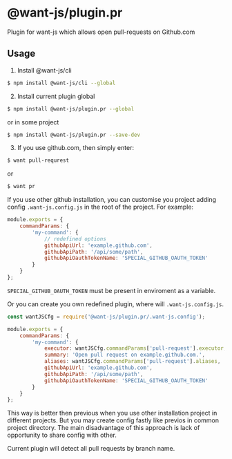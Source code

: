 # @want-js/plugin.pr
Plugin for want-js which allows open pull-requests on Github.com

## Usage

1) Install @want-js/cli

```bash
$ npm install @want-js/cli --global
```

2) Install current plugin global

```bash
$ npm install @want-js/plugin.pr --global
```

or in some project

```bash
$ npm install @want-js/plugin.pr --save-dev
```

3) If you use github.com, then simply enter:
```bash
$ want pull-requrest
```
 
or

```bash
$ want pr
```

If you use other github installation, уou can customise you project adding config `.want-js.config.js` in the root of the project.
For example:

```js
module.exports = {
    commandParams: {
        'my-command': {
            // redefined options
            githubApiUrl: 'example.github.com',
            githubApiPath: '/api/some/path',
            githubApiOauthTokenName: 'SPECIAL_GITHUB_OAUTH_TOKEN'
        }
    }
};
```

`SPECIAL_GITHUB_OAUTH_TOKEN` must be present in enviroment as a variable.

Or you can create you own redefined plugin, where will `.want-js.config.js`.


```js
const wantJSCfg = require('@want-js/plugin.pr/.want-js.config');

module.exports = {
    commandParams: {
        'my-command': {
            executor: wantJSCfg.commandParams['pull-request'].executor,
            summary: 'Open pull request on example.github.com.',
            aliases: wantJSCfg.commandParams['pull-request'].aliases,
            githubApiUrl: 'example.github.com',
            githubApiPath: '/api/some/path',
            githubApiOauthTokenName: 'SPECIAL_GITHUB_OAUTH_TOKEN'
        }
    }
};
```

This way is better then previous when you use other installation project in different projects.
But you may create config fastly like previos in common project directory.
The main disadvantage of this approach is lack of opportunity to share config with other.

Current plugin will detect all pull requests by branch name.
